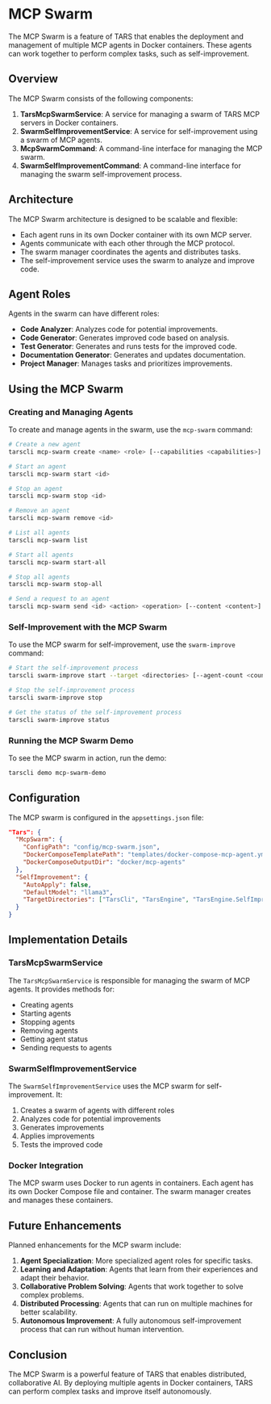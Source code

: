 # MCP Swarm

The MCP Swarm is a feature of TARS that enables the deployment and management of multiple MCP agents in Docker containers. These agents can work together to perform complex tasks, such as self-improvement.

## Overview

The MCP Swarm consists of the following components:

1. **TarsMcpSwarmService**: A service for managing a swarm of TARS MCP servers in Docker containers.
2. **SwarmSelfImprovementService**: A service for self-improvement using a swarm of MCP agents.
3. **McpSwarmCommand**: A command-line interface for managing the MCP swarm.
4. **SwarmSelfImprovementCommand**: A command-line interface for managing the swarm self-improvement process.

## Architecture

The MCP Swarm architecture is designed to be scalable and flexible:

- Each agent runs in its own Docker container with its own MCP server.
- Agents communicate with each other through the MCP protocol.
- The swarm manager coordinates the agents and distributes tasks.
- The self-improvement service uses the swarm to analyze and improve code.

## Agent Roles

Agents in the swarm can have different roles:

- **Code Analyzer**: Analyzes code for potential improvements.
- **Code Generator**: Generates improved code based on analysis.
- **Test Generator**: Generates and runs tests for the improved code.
- **Documentation Generator**: Generates and updates documentation.
- **Project Manager**: Manages tasks and prioritizes improvements.

## Using the MCP Swarm

### Creating and Managing Agents

To create and manage agents in the swarm, use the `mcp-swarm` command:

```bash
# Create a new agent
tarscli mcp-swarm create <name> <role> [--capabilities <capabilities>] [--metadata <metadata>]

# Start an agent
tarscli mcp-swarm start <id>

# Stop an agent
tarscli mcp-swarm stop <id>

# Remove an agent
tarscli mcp-swarm remove <id>

# List all agents
tarscli mcp-swarm list

# Start all agents
tarscli mcp-swarm start-all

# Stop all agents
tarscli mcp-swarm stop-all

# Send a request to an agent
tarscli mcp-swarm send <id> <action> <operation> [--content <content>] [--file <file>]
```

### Self-Improvement with the MCP Swarm

To use the MCP swarm for self-improvement, use the `swarm-improve` command:

```bash
# Start the self-improvement process
tarscli swarm-improve start --target <directories> [--agent-count <count>] [--model <model>]

# Stop the self-improvement process
tarscli swarm-improve stop

# Get the status of the self-improvement process
tarscli swarm-improve status
```

### Running the MCP Swarm Demo

To see the MCP swarm in action, run the demo:

```bash
tarscli demo mcp-swarm-demo
```

## Configuration

The MCP swarm is configured in the `appsettings.json` file:

```json
"Tars": {
  "McpSwarm": {
    "ConfigPath": "config/mcp-swarm.json",
    "DockerComposeTemplatePath": "templates/docker-compose-mcp-agent.yml",
    "DockerComposeOutputDir": "docker/mcp-agents"
  },
  "SelfImprovement": {
    "AutoApply": false,
    "DefaultModel": "llama3",
    "TargetDirectories": ["TarsCli", "TarsEngine", "TarsEngine.SelfImprovement"]
  }
}
```

## Implementation Details

### TarsMcpSwarmService

The `TarsMcpSwarmService` is responsible for managing the swarm of MCP agents. It provides methods for:

- Creating agents
- Starting agents
- Stopping agents
- Removing agents
- Getting agent status
- Sending requests to agents

### SwarmSelfImprovementService

The `SwarmSelfImprovementService` uses the MCP swarm for self-improvement. It:

1. Creates a swarm of agents with different roles
2. Analyzes code for potential improvements
3. Generates improvements
4. Applies improvements
5. Tests the improved code

### Docker Integration

The MCP swarm uses Docker to run agents in containers. Each agent has its own Docker Compose file and container. The swarm manager creates and manages these containers.

## Future Enhancements

Planned enhancements for the MCP swarm include:

1. **Agent Specialization**: More specialized agent roles for specific tasks.
2. **Learning and Adaptation**: Agents that learn from their experiences and adapt their behavior.
3. **Collaborative Problem Solving**: Agents that work together to solve complex problems.
4. **Distributed Processing**: Agents that can run on multiple machines for better scalability.
5. **Autonomous Improvement**: A fully autonomous self-improvement process that can run without human intervention.

## Conclusion

The MCP Swarm is a powerful feature of TARS that enables distributed, collaborative AI. By deploying multiple agents in Docker containers, TARS can perform complex tasks and improve itself autonomously.
